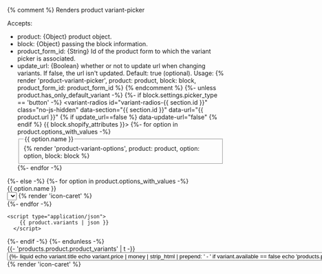 {% comment %}
Renders product variant-picker

Accepts:
- product: {Object} product object.
- block: {Object} passing the block information.
- product_form_id: {String} Id of the product form to which the variant picker is associated.
- update_url: {Boolean} whether or not to update url when changing variants. If false, the url isn't updated. Default:
true (optional).
Usage:
{% render 'product-variant-picker', product: product, block: block, product_form_id: product_form_id %}
{% endcomment %}
{%- unless product.has_only_default_variant -%}
{%- if block.settings.picker_type == 'button' -%}
<variant-radios id="variant-radios-{{ section.id }}" class="no-js-hidden" data-section="{{ section.id }}"
    data-url="{{ product.url }}" {% if update_url==false %} data-update-url="false" {% endif %} {{
    block.shopify_attributes }}>
    {%- for option in product.options_with_values -%}
    <fieldset class="js product-form__input">
        <legend class="form__label">{{ option.name }}</legend>
        {% render 'product-variant-options', product: product, option: option, block: block %}
    </fieldset>
    {%- endfor -%}
    <script type="application/json">
        {{ product.variants | json }}
      </script>
</variant-radios>
{%- else -%}
<variant-selects id="variant-selects-{{ section.id }}" class="no-js-hidden" data-section="{{ section.id }}"
    data-url="{{ product.url }}" {% if update_url==false %} data-update-url="false" {% endif %} {{
    block.shopify_attributes }}>
    {%- for option in product.options_with_values -%}
    <div class="product-form__input product-form__input--dropdown">
        <label class="form__label" for="Option-{{ section.id }}-{{ forloop.index0 }}">
            {{ option.name }}
        </label>
        <div class="select">
            <select id="Option-{{ section.id }}-{{ forloop.index0 }}" class="select__select"
                name="options[{{ option.name | escape }}]" form="{{ product_form_id }}">
                {% render 'product-variant-options', product: product, option: option, block: block %}
            </select>
            {% render 'icon-caret' %}
        </div>
    </div>
    {%- endfor -%}

    <script type="application/json">
        {{ product.variants | json }}
      </script>
</variant-selects>
{%- endif -%}
{%- endunless -%}

<noscript class="product-form__noscript-wrapper-{{ section.id }}">
    <div class="product-form__input{% if product.has_only_default_variant %} hidden{% endif %}">
        <label class="form__label" for="Variants-{{ section.id }}">
            {{- 'products.product.product_variants' | t -}}
        </label>
        <div class="select">
            <select name="id" id="Variants-{{ section.id }}" class="select__select" form="{{ product_form_id }}">
                {%- for variant in product.variants -%}
                <option {% if variant==product.selected_or_first_available_variant %} selected="selected" {% endif %} {%
                    if variant.available==false %} disabled {% endif %} value="{{ variant.id }}">
                    {%- liquid
                    echo variant.title
                    echo variant.price | money | strip_html | prepend: ' - '
                    if variant.available == false
                    echo 'products.product.sold_out' | t | prepend: ' - '
                    endif
                    if variant.quantity_rule.increment > 1
                    echo 'products.product.quantity.multiples_of' | t: quantity: variant.quantity_rule.increment |
                    prepend: ' - '
                    endif
                    if variant.quantity_rule.min > 1
                    echo 'products.product.quantity.minimum_of' | t: quantity: variant.quantity_rule.min | prepend: ' -
                    '
                    endif
                    if variant.quantity_rule.max != null
                    echo 'products.product.quantity.maximum_of' | t: quantity: variant.quantity_rule.max | prepend: ' -
                    '
                    endif
                    # TODO: enable theme-check once `item_count_for_variant` is accepted as valid filter
                    # theme-check-disable
                    assign cart_quantity = cart | item_count_for_variant: variant.id
                    # theme-check-enable
                    if cart_quantity > 0
                    echo 'products.product.quantity.in_cart_html' | t: quantity: cart_quantity | prepend: ' - '
                    endif
                    -%}
                </option>
                {%- endfor -%}
            </select>
            {% render 'icon-caret' %}
        </div>
    </div>
</noscript>